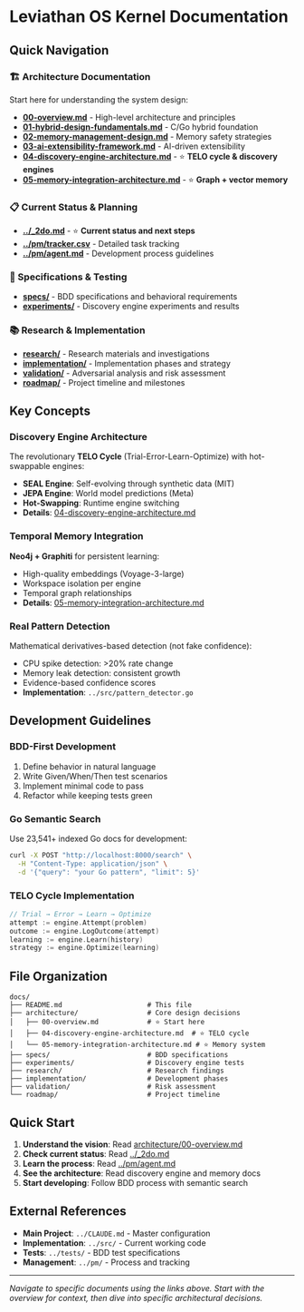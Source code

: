 # Leviathan OS Kernel Documentation

## Quick Navigation

### 🏗️ Architecture Documentation
Start here for understanding the system design:

- **[00-overview.md](architecture/00-overview.md)** - High-level architecture and principles
- **[01-hybrid-design-fundamentals.md](architecture/01-hybrid-design-fundamentals.md)** - C/Go hybrid foundation
- **[02-memory-management-design.md](architecture/02-memory-management-design.md)** - Memory safety strategies
- **[03-ai-extensibility-framework.md](architecture/03-ai-extensibility-framework.md)** - AI-driven extensibility
- **[04-discovery-engine-architecture.md](architecture/04-discovery-engine-architecture.md)** - ⭐ **TELO cycle & discovery engines**
- **[05-memory-integration-architecture.md](architecture/05-memory-integration-architecture.md)** - ⭐ **Graph + vector memory**

### 📋 Current Status & Planning
- **[../_2do.md](../_2do.md)** - ⭐ **Current status and next steps**
- **[../pm/tracker.csv](../pm/tracker.csv)** - Detailed task tracking
- **[../pm/agent.md](../pm/agent.md)** - Development process guidelines

### 🧪 Specifications & Testing
- **[specs/](specs/)** - BDD specifications and behavioral requirements
- **[experiments/](experiments/)** - Discovery engine experiments and results

### 📚 Research & Implementation
- **[research/](research/)** - Research materials and investigations
- **[implementation/](implementation/)** - Implementation phases and strategy
- **[validation/](validation/)** - Adversarial analysis and risk assessment
- **[roadmap/](roadmap/)** - Project timeline and milestones

## Key Concepts

### Discovery Engine Architecture
The revolutionary **TELO Cycle** (Trial-Error-Learn-Optimize) with hot-swappable engines:
- **SEAL Engine**: Self-evolving through synthetic data (MIT)
- **JEPA Engine**: World model predictions (Meta)
- **Hot-Swapping**: Runtime engine switching
- **Details**: [04-discovery-engine-architecture.md](architecture/04-discovery-engine-architecture.md)

### Temporal Memory Integration
**Neo4j + Graphiti** for persistent learning:
- High-quality embeddings (Voyage-3-large)
- Workspace isolation per engine
- Temporal graph relationships
- **Details**: [05-memory-integration-architecture.md](architecture/05-memory-integration-architecture.md)

### Real Pattern Detection
Mathematical derivatives-based detection (not fake confidence):
- CPU spike detection: >20% rate change
- Memory leak detection: consistent growth
- Evidence-based confidence scores
- **Implementation**: `../src/pattern_detector.go`

## Development Guidelines

### BDD-First Development
1. Define behavior in natural language
2. Write Given/When/Then test scenarios
3. Implement minimal code to pass
4. Refactor while keeping tests green

### Go Semantic Search
Use 23,541+ indexed Go docs for development:
```bash
curl -X POST "http://localhost:8000/search" \
  -H "Content-Type: application/json" \
  -d '{"query": "your Go pattern", "limit": 5}'
```

### TELO Cycle Implementation
```go
// Trial → Error → Learn → Optimize
attempt := engine.Attempt(problem)
outcome := engine.LogOutcome(attempt)
learning := engine.Learn(history)
strategy := engine.Optimize(learning)
```

## File Organization

```
docs/
├── README.md                     # This file
├── architecture/                 # Core design decisions
│   ├── 00-overview.md            # ⭐ Start here
│   ├── 04-discovery-engine-architecture.md  # ⭐ TELO cycle
│   └── 05-memory-integration-architecture.md # ⭐ Memory system
├── specs/                        # BDD specifications
├── experiments/                  # Discovery engine tests
├── research/                     # Research findings
├── implementation/               # Development phases
├── validation/                   # Risk assessment
└── roadmap/                      # Project timeline
```

## Quick Start

1. **Understand the vision**: Read [architecture/00-overview.md](architecture/00-overview.md)
2. **Check current status**: Read [../_2do.md](../_2do.md)
3. **Learn the process**: Read [../pm/agent.md](../pm/agent.md)
4. **See the architecture**: Read discovery engine and memory docs
5. **Start developing**: Follow BDD process with semantic search

## External References

- **Main Project**: `../CLAUDE.md` - Master configuration
- **Implementation**: `../src/` - Current working code
- **Tests**: `../tests/` - BDD test specifications
- **Management**: `../pm/` - Process and tracking

---

*Navigate to specific documents using the links above. Start with the overview for context, then dive into specific architectural decisions.*